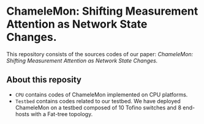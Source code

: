 # ChameleMon: Shifting Measurement Attention as Network State Changes.
This repository consists of the sources codes of our paper: *ChameleMon: Shifting Measurement Attention as Network State Changes.*
## About this reposity
- `CPU` contains codes of ChameleMon implemented on CPU platforms.
- `Testbed` contains codes related to our testbed. We have deployed ChameleMon on a testbed composed of 10 Tofino switches and 8 end-hosts with a Fat-tree topology.
